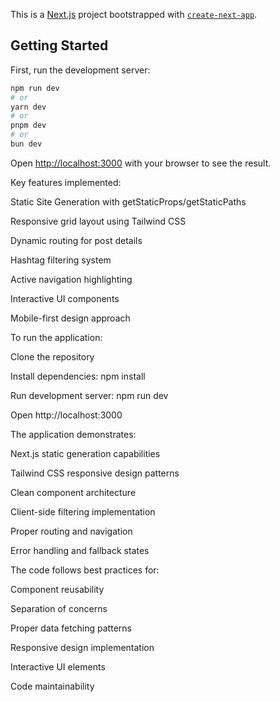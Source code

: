 This is a [Next.js](https://nextjs.org) project bootstrapped with [`create-next-app`](https://github.com/vercel/next.js/tree/canary/packages/create-next-app).

## Getting Started

First, run the development server:

```bash
npm run dev
# or
yarn dev
# or
pnpm dev
# or
bun dev
```

Open [http://localhost:3000](http://localhost:3000) with your browser to see the result.

Key features implemented:

Static Site Generation with getStaticProps/getStaticPaths

Responsive grid layout using Tailwind CSS

Dynamic routing for post details

Hashtag filtering system

Active navigation highlighting

Interactive UI components

Mobile-first design approach

To run the application:

Clone the repository

Install dependencies: npm install

Run development server: npm run dev

Open http://localhost:3000

The application demonstrates:

Next.js static generation capabilities

Tailwind CSS responsive design patterns

Clean component architecture

Client-side filtering implementation

Proper routing and navigation

Error handling and fallback states

The code follows best practices for:

Component reusability

Separation of concerns

Proper data fetching patterns

Responsive design implementation

Interactive UI elements

Code maintainability
